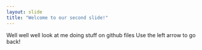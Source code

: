 ```yaml
---
layout: slide
title: "Welcome to our second slide!"
---
```

Well well well look at me doing stuff on github files
Use the left arrow to go back!
